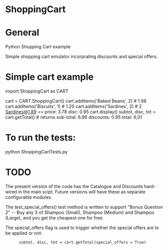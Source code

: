 # ShoppingCart

# General 
Python Shopping Cart example

Simple shopping cart emulator incorprating discounts and special offers.

# Simple cart example
  import ShoppingCart as CART

  cart = CART.ShoppingCart()
  cart.addItems('Baked Beans', 2) # 1.98
  cart.addItems('Biscuits', 1)    # 1.20
  cart.addItems('Sardines', 2)    # 2 Sardines@1.89 == price: 3.78 disc: 0.95
  cart.display()
  subtot, disc, tot = cart.getTotal()  # returns sub-total: 6.96 discounts: 0.95 total: 6,01


# To run the tests:

  python ShoppingCartTests.py
  
# TODO

  The present version of the code has the Catalogue and Discounts hard-wired in the main scipt.
  Future versions will have these as separate configurable modules.
  
  The test_special_offers() test method is written to support "Bonus Question 2"
  -- Buy any 3 of Shampoo (Small), Shampoo (Medium) and Shampoo (Large), and you get the cheapest one for free.
  
  The special_offers flag is used to trigger whether the special offers are to be applied or not:
  
          subtot, disc, tot = cart.getTotal(special_offers = True)

  


